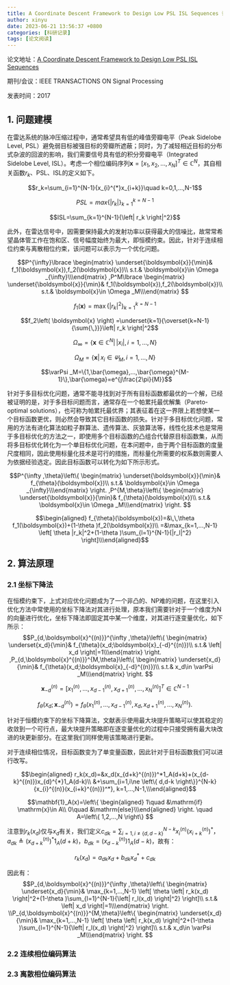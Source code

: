```yaml
---
title: A Coordinate Descent Framework to Design Low PSL ISL Sequences 论文阅读
author: xinyu
date: 2023-06-21 13:56:37 +0800
categories: [科研记录]
tags: [论文阅读]
---
```

论文地址：[A Coordinate Descent Framework to Design Low PSL ISL Sequences](https://ieeexplore.ieee.org/document/7967829)

期刊/会议：IEEE TRANSACTIONS ON Signal Processing

发表时间：2017

## 1. 问题建模

在雷达系统的脉冲压缩过程中，通常希望具有低的峰值旁瓣电平（Peak Sidelobe Level, PSL）避免弱目标被强目标的旁瓣所遮蔽；同时，为了减轻相近目标的分布式杂波的回波的影响，我们需要信号具有低的积分旁瓣电平（Integrated Sidelobe Level, ISL）。考虑一个相位编码序列$\boldsymbol{x}=[x_1,x_2,...,x_N]^T\in \mathbb{C} ^N$，其自相关函数$r_k$、PSL、ISL的定义如下。

$$r_k=\sum_{i=1}^{N-1}{x_{i}^{*}x_{i+k}}\quad k=0,1,...,N-1$$

$$PSL=max\left\{ \left| r_k \right| \right\} _{k=1}^{k=N-1}$$

$$ISL=\sum_{k=1}^{N-1}{\left| r_k \right|^2}$$

此外，在雷达信号中，因需要保持最大的发射功率以获得最大的信噪比，故常常希望晶体管工作在饱和区、信号幅度始终为最大，即恒模约束。因此，针对于连续相位约束与离散相位约束，该问题可以表示为一个优化问题。

$$P^{\infty}\lbrace \begin{matrix} \underset{\boldsymbol{x}}{\min}& f_1(\boldsymbol{x}),f_2(\boldsymbol{x})\\
s.t.& \boldsymbol{x}\in \Omega _{\infty}\\\end{matrix} ,P^M\lbrace \begin{matrix} \underset{\boldsymbol{x}}{\min}& f_1(\boldsymbol{x}),f_2(\boldsymbol{x})\\ s.t.& \boldsymbol{x}\in \Omega _M\\\end{matrix}  $$

$$f_1\left( \boldsymbol{x} \right) =\max \left\{ \left| r_k \right|^2 \right\} _{k=1}^{k=N-1}$$

$$f_2\left( \boldsymbol{x} \right) =\underset{k=1}{\overset{k=N-1}{\sum{\,}}}\left| r_k \right|^2$$

$$\Omega _{\infty}=\left\{ \boldsymbol{x}\in \mathbb{C} ^N\left| \, \right. \left| x_i \right|,i=1,...,N \right\} $$

$$\Omega _M=\left\{ \boldsymbol{x}\left| \, \right. x_i\in \varPsi _M,i=1,...,N \right\} $$

$$\varPsi _M=\{1,\bar{\omega},...,\bar{\omega}^{M-1}\},\bar{\omega}=e^{j\frac{2\pi}{M}}$$

针对于多目标优化问题，通常不能寻找到对于所有目标函数都最优的一个解，已经被证明的是，对于多目标问题而言，通常存在一个帕累托最优解集（Pareto-optimal solutions），也可称为帕累托最优界；其表征着在这一界限上若想使某一个目标函数更优，则必然会导致其它目标函数的损失。针对于多目标优化问题，常用的方法有进化算法如粒子群算法、遗传算法、灰狼算法等，线性化技术也是常用于多目标优化的方法之一，即使用多个目标函数的凸组合代替原目标函数集，从而将多目标优化转化为一个单目标优化问题，在本问题中，由于两个目标函数的度量尺度相同，因此使用标量化技术是可行的措施，而标量化所需要的权系数则需要人为依据经验选定。因此目标函数可以转化为如下所示形式。

$$P^{\infty ,\theta}\left\{ \begin{matrix}	\underset{\boldsymbol{x}}{\min}&		f_{\theta}(\boldsymbol{x})\\	s.t.&		\boldsymbol{x}\in \Omega _{\infty}\\\end{matrix} \right. ,P^{M,\theta}\left\{ \begin{matrix}	\underset{\boldsymbol{x}}{\min}&		f_{\theta}(\boldsymbol{x})\\	s.t.&		\boldsymbol{x}\in \Omega _M\\\end{matrix} \right. $$

$$\begin{aligned}	f_{\theta}(\boldsymbol{x})=&\,\,\theta f_1(\boldsymbol{x})+(1-\theta )f_2(\boldsymbol{x})\\	=&\max_{k=1,...,N-1} \left[ \theta |r_k|^2+(1-\theta )\sum_{l=1}^{N-1}{|r_l|^2} \right]\\\end{aligned}$$

## 2. 算法原理
### 2.1 坐标下降法
在恒模约束下，上式对应优化问题成为了一个非凸的、NP难的问题，在这里引入优化方法中常使用的坐标下降法对其进行处理，原本我们需要针对于一个维度为N的向量进行优化，坐标下降法即固定其中某一个维度，对其进行逐变量优化，如下所示：
$$P_{d,\boldsymbol{x}^{(n)}}^{\infty ,\theta}\left\{ \begin{matrix}	\underset{x_d}{\min}&		f_{\theta}(x_d;\boldsymbol{x}_{-d}^{(n)})\\	s.t.&		\left| x_d \right|=1\\\end{matrix} \right. ,P_{d,\boldsymbol{x}^{(n)}}^{M,\theta}\left\{ \begin{matrix}	\underset{x_d}{\min}&		f_{\theta}(x_d;\boldsymbol{x}_{-d}^{(n)})\\	s.t.&		x_d\in \varPsi _M\\\end{matrix} \right. $$

$$\boldsymbol{x}_{-d}^{(n)}=\left[ x_{1}^{(n)},...,x_{d-1}^{(n)},x_{d+1}^{(n)},...,x_{N}^{(n)} \right] ^T\in \mathbb{C} ^{N-1}$$

$$f_{\theta}(x_d;\boldsymbol{x}_{-d}^{(n)})=f_{\theta}(x_{1}^{(n)},...,x_{d-1}^{(n)},x_d,x_{d+1}^{(n)},...,x_{N}^{(n)}).$$

针对于恒模约束下的坐标下降算法，文献表示使用最大块提升策略可以使其稳定的收敛到一个可行点，最大块提升策略即在逐变量优化的过程中只接受拥有最大块改进的块更新部分。在这里我们同样使用该策略进行更新。

对于连续相位情况，目标函数变为了单变量函数，因此针对于目标函数我们可以进行改写。

$$\begin{aligned}	r_k(x_d)=&x_d(x_{d+k}^{(n)})^*1_A(d+k)+(x_{d-k}^{(n)})x_{d}^{*}1_A(d-k)\\	&+\sum_{i=1,i\ne \left\{ d,d-k \right\}}^{N-k}{x_{i}^{(n)}(x_{i+k}^{(n)})^*}, k=1,...,N-1,\\\end{aligned}$$

$$\mathbf{1}_A(x)=\left\{ \begin{aligned}	1\quad &\mathrm{if} \mathrm{x}\in A\\	0\quad &\mathrm{else}\\\end{aligned} \right. \quad A=\left\{ 1,2,...,N \right\} $$

注意到$r_k\left( x_d \right)$仅与$x_d$有关，我们定义$c_{dk}=\sum\nolimits_{i=1,i\ne \left\{ d,d-k \right\}}^{N-k}{x_{i}^{(n)}(x_{i+k}^{(n)})^*}$，$a_{dk}\triangleq (x_{d+k}^{(n)})^*1_A(d+k)$，$b_{dk}=(x_{d-k}^{(n)})1_A(d-k)$，故有：

$$r_k(x_d)=a_{dk}x_d+b_{dk}x_{d}^{*}+c_{dk}$$

因此有：
$$P_{d,\boldsymbol{x}^{(n)}}^{\infty ,\theta}\left\{ \begin{matrix}	\underset{x_d}{\min}&		\max_{k=1,...,N-1} \left[ \theta \left| r_k(x_d) \right|^2+(1-\theta )\sum_{l=1}^{N-1}{\left| r_l(x_d) \right|^2} \right]\\	s.t.&		\left| x_d \right|=1\\\end{matrix} \right. \\P_{d,\boldsymbol{x}^{(n)}}^{M,\theta}\left\{ \begin{matrix}	\underset{x_d}{\min}&		\max_{k=1,...,N-1} \left[ \theta \left| r_k(x_d) \right|^2+(1-\theta )\sum_{l=1}^{N-1}{\left| r_l(x_d) \right|^2} \right]\\	s.t.&		x_d\in \varPsi _M\\\end{matrix} \right. $$

### 2.2 连续相位编码算法

### 2.3 离散相位编码算法

